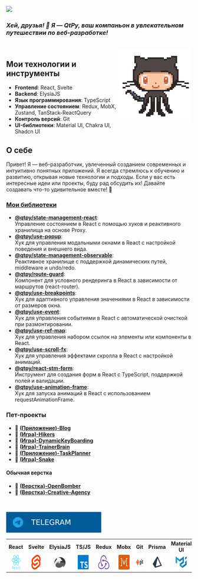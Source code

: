 <img src='https://i.pinimg.com/originals/af/07/83/af078313d59ae6b98d663e219256a16a.gif'/>

### _Хей, друзья! 🎉 Я — QtPy, ваш компаньон в увлекательном путешествии по веб-разработке!_
<br/>

<img align='right' src='https://raw.githubusercontent.com/TheOnlyFastCoder2/TheOnlyFastCoder2/refs/heads/main/assets/gif/github.gif' width='200'/>

## Мои технологии и инструменты

- **Frontend**: React, Svelte
- **Backend**: ElysiaJS
- **Язык программирования**: TypeScript
- **Управление состоянием**: Redux, MobX, Zustand, TanStack-ReactQuery
- **Контроль версий**: Git
- **UI-библиотеки**: Material UI, Chakra UI, Shadcn UI


## О себе
Привет! Я — веб-разработчик, увлеченный созданием современных и интуитивно понятных приложений. 
Я всегда стремлюсь к обучению и развитию, открывая новые технологии и подходы. Если у вас есть интересные идеи или проекты, буду рад обсудить их!
Давайте создавать что-то удивительное вместе! 🚀

### [Мои библиотеки](https://github.com/TheOnlyFastCoder2/QtPy-library)
- [**@qtpy/state-management-react**](https://www.npmjs.com/package/@qtpy/state-management-react):  
Управление состоянием в React с помощью хуков и реактивного хранилища на основе Proxy.
- [**@qtpy/use-popup**](https://www.npmjs.com/package/@qtpy/use-popup):  
Хук для управления модальными окнами в React с настройкой поведения и внешнего вида.
- [**@qtpy/state-management-observable**](https://www.npmjs.com/package/@qtpy/state-management-observable):  
Реактивное хранилище с поддержкой динамических путей, middleware и undo/redo.
- [**@qtpy/route-guard**](https://www.npmjs.com/package/@qtpy/route-guard):  
Компонент для условного рендеринга в React в зависимости от маршрутов (react-router).
- [**@qtpy/use-breakpoints**](https://www.npmjs.com/package/@qtpy/use-breakpoints):  
Хук для адаптивного управления значениями в React в зависимости от размеров окна.
- [**@qtpy/use-event**](https://www.npmjs.com/package/@qtpy/use-event):  
Хук для управления событиями в React с автоматической очисткой при размонтировании.
- [**@qtpy/use-ref-map**](https://www.npmjs.com/package/@qtpy/use-ref-map):  
Хук для управления набором ссылок на элементы или компоненты в React.
- [**@qtpy/use-scroll-fx**](https://www.npmjs.com/package/@qtpy/use-scroll-fx):  
Хук для управления эффектами скролла в React с настройкой анимаций.
- [**@qtpy/react-stm-form**](https://www.npmjs.com/package/@qtpy/react-stm-form):  
Инструмент для создания форм в React с TypeScript, поддержкой полей и валидации.
- [**@qtpy/use-animation-frame**](https://www.npmjs.com/package/@qtpy/use-animation-frame):  
Хук для запуска анимаций в React с использованием requestAnimationFrame.

### Пет-проекты

- 🔗 **[(Приложение)-Blog](https://github.com/TheOnlyFastCoder2/Blog)**
- 🔗 **[(Игра)-Hikers](https://github.com/TheOnlyFastCoder2/Hikers)**
- 🔗 **[(Игра)-DynamicKeyBoarding](https://github.com/TheOnlyFastCoder2/DynamicKeyBoarding)**
- 🔗 **[(Игра)-TrainerBrain](https://github.com/TheOnlyFastCoder2/TrainerBrain)**
- 🔗 **[(Приложение)-TaskPlanner](https://github.com/TheOnlyFastCoder2/TaskPlanner)**
- 🔗 **[(Игра)-Snake](https://github.com/TheOnlyFastCoder2/Snake)**

#### Обычная верстка

- 🔗 **[(Верстка)-OpenBomber](https://github.com/TheOnlyFastCoder2/OpenBomber)**
- 🔗 **[(Верстка)-Creative-Agency](https://github.com/TheOnlyFastCoder2/Creative-Agency)**

<br/>

[![telegram](https://raw.githubusercontent.com/TheOnlyFastCoder2/TheOnlyFastCoder2/refs/heads/main/assets/svg/telegram.svg)](https://t.me/QtyPyDevox)

<table>
    <tr>
        <th>React</th>
        <th>Svelte</th>
        <th>ElysiaJS</th>
        <th>TS/JS</th>
        <th>Redux</th>
        <th>Mobx</th>
        <th>Git</th>
        <th>Prisma</th>
        <th>Material UI</th>
        <th>Chakra UI</th>
        <th>Shadcn UI</th>
    </tr>
    <tr>
      <td align="center">
        <img src="https://raw.githubusercontent.com/devicons/devicon/refs/heads/master/icons/react/react-original-wordmark.svg" title="React" alt="React" width="30" height="40"/>
      </td>
      <td align="center">
        <img src="https://raw.githubusercontent.com/devicons/devicon/refs/heads/master/icons/svelte/svelte-original.svg" title="React" alt="React" width="30" height="40"/>
      </td>
      <td align="center">
          <img src="https://raw.githubusercontent.com/TheOnlyFastCoder2/TheOnlyFastCoder2/refs/heads/main/assets/svg/elysia.svg" title="ElysiaJS" alt="ElysiaJS" width="30" height="30"/>
      </td>
      <td align="center">
          <img src="https://raw.githubusercontent.com/devicons/devicon/refs/heads/master/icons/typescript/typescript-original.svg" title="TypeScript" alt="TypeScript" width="30" height="40"/>
      </td>
        <td align="center">
            <img src="https://raw.githubusercontent.com/devicons/devicon/refs/heads/master/icons/redux/redux-original.svg" title="Redux" alt="Redux" width="30" height="40"/>
        </td>
         <td align="center">
            <img src="https://raw.githubusercontent.com/devicons/devicon/refs/heads/master/icons/mobx/mobx-plain.svg" title="Redux" alt="Redux" width="30" height="40"/>
        </td>
        <td align="center">
            <img src="https://raw.githubusercontent.com/devicons/devicon/refs/heads/master/icons/git/git-original-wordmark.svg" title="Git" alt="Git" width="30" height="40"/>
        </td>
        <td align="center">
            <img src="https://raw.githubusercontent.com/devicons/devicon/refs/heads/master/icons/prisma/prisma-original.svg" title="Prisma" alt="Prisma" width="30" height="30"/>
        </td>
      <td align="center">
            <img src="https://raw.githubusercontent.com/devicons/devicon/refs/heads/master/icons/materialui/materialui-original.svg" title="Material UI" alt="Material UI" width="30" height="40"/>
        </td>
        <td align="center">
            <img src="https://raw.githubusercontent.com/TheOnlyFastCoder2/TheOnlyFastCoder2/refs/heads/main/assets/svg/chakra.svg" title="Chakra UI" alt="Chakra UI" width="30" height="40"/>
        </td>
        <td align="center">
            <img src="https://raw.githubusercontent.com/TheOnlyFastCoder2/TheOnlyFastCoder2/refs/heads/main/assets/svg/sahdcn.svg" title="Shadcn UI" alt="Shadcn UI" width="30" height="40"/>
        </td>
    </tr>
</table>

